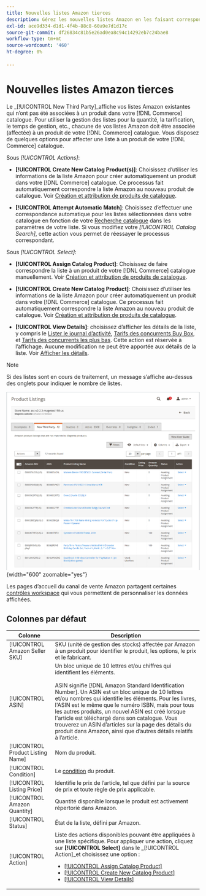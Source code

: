 ```yaml
---
title: Nouvelles listes Amazon tierces
description: Gérez les nouvelles listes Amazon en les faisant correspondre à un produit de votre catalogue Commerce.
exl-id: ace9d334-d1d1-4f4b-88c8-60a9e7d1d17c
source-git-commit: df26834c81b5e26ad0ea8c94c14292eb7c24bae8
workflow-type: tm+mt
source-wordcount: '460'
ht-degree: 0%

---
```


# Nouvelles listes Amazon tierces

Le _[!UICONTROL New Third Party]_affiche vos listes Amazon existantes qui n’ont pas été associées à un produit dans votre [!DNL Commerce] catalogue. Pour utiliser la gestion des listes pour la quantité, la tarification, le temps de gestion, etc., chacune de vos listes Amazon doit être associée (affectée) à un produit de votre [!DNL Commerce] catalogue. Vous disposez de quelques options pour affecter une liste à un produit de votre [!DNL Commerce] catalogue.

Sous _[!UICONTROL Actions]_:

- **[!UICONTROL Create New Catalog Product(s)]**: Choisissez d’utiliser les informations de la liste Amazon pour créer automatiquement un produit dans votre [!DNL Commerce] catalogue. Ce processus fait automatiquement correspondre la liste Amazon au nouveau produit de catalogue. Voir [Création et attribution de produits de catalogue](./creating-assigning-catalog-products.md).

- **[!UICONTROL Attempt Automatic Match]**: Choisissez d’effectuer une correspondance automatique pour les listes sélectionnées dans votre catalogue en fonction de votre [Recherche catalogue](./catalog-search.md) dans les paramètres de votre liste. Si vous modifiez votre _[!UICONTROL Catalog Search]_, cette action vous permet de réessayer le processus correspondant.

Sous _[!UICONTROL Select]_:

- **[!UICONTROL Assign Catalog Product]**: Choisissez de faire correspondre la liste à un produit de votre [!DNL Commerce] catalogue manuellement. Voir [Création et attribution de produits de catalogue](./creating-assigning-catalog-products.md).

- **[!UICONTROL Create New Catalog Product]**: Choisissez d’utiliser les informations de la liste Amazon pour créer automatiquement un produit dans votre [!DNL Commerce] catalogue. Ce processus fait automatiquement correspondre la liste Amazon au nouveau produit de catalogue. Voir [Création et attribution de produits de catalogue](./creating-assigning-catalog-products.md).

- **[!UICONTROL View Details]**: choisissez d’afficher les détails de la liste, y compris le [Lister le journal d’activité](./product-listing-details.md#listing-activity-log), [Tarifs des concurrents Buy Box](./product-listing-details.md#buy-box-competitor-pricing), et [Tarifs des concurrents les plus bas](./product-listing-details.md#lowest-competitor-pricing). Cette action est réservée à l’affichage. Aucune modification ne peut être apportée aux détails de la liste. Voir [Afficher les détails](./product-listing-details.md).

>[!NOTE]
>
>Si des listes sont en cours de traitement, un message s’affiche au-dessus des onglets pour indiquer le nombre de listes.

![Nouvelles listes tierces](assets/amazon-listings-new-third-party.png){width="600" zoomable="yes"}

Les pages d’accueil du canal de vente Amazon partagent certaines [contrôles workspace](./workspace-controls.md) qui vous permettent de personnaliser les données affichées.

## Colonnes par défaut

| Colonne | Description |
|---|---|
| [!UICONTROL Amazon Seller SKU] | SKU (unité de gestion des stocks) affectée par Amazon à un produit pour identifier le produit, les options, le prix et le fabricant. |
| [!UICONTROL ASIN] | Un bloc unique de 10 lettres et/ou chiffres qui identifient les éléments.<br><br>ASIN signifie [!DNL Amazon Standard Identification Number]. Un ASIN est un bloc unique de 10 lettres et/ou nombres qui identifie les éléments. Pour les livres, l&#39;ASIN est le même que le numéro ISBN, mais pour tous les autres produits, un nouvel ASIN est créé lorsque l&#39;article est téléchargé dans son catalogue. Vous trouverez un ASIN d’articles sur la page des détails du produit dans Amazon, ainsi que d’autres détails relatifs à l’article. |
| [!UICONTROL Product Listing Name] | Nom du produit. |
| [!UICONTROL Condition] | Le [condition](./product-listing-condition.md) du produit. |
| [!UICONTROL Listing Price] | Identifie le prix de l’article, tel que défini par la source de prix et toute règle de prix applicable. |
| [!UICONTROL Amazon Quantity] | Quantité disponible lorsque le produit est activement répertorié dans Amazon. |
| [!UICONTROL Status] | État de la liste, défini par Amazon. |
| [!UICONTROL Action] | Liste des actions disponibles pouvant être appliquées à une liste spécifique. Pour appliquer une action, cliquez sur **[!UICONTROL Select]** dans le _[!UICONTROL Action]_et choisissez une option :<ul><li>[[!UICONTROL Assign Catalog Product]](./creating-assigning-catalog-products.md)</li><li>[[!UICONTROL Create New Catalog Product]](./creating-assigning-catalog-products.md)</li><li>[[!UICONTROL View Details]](./product-listing-details.md)</li></ul> |
